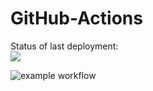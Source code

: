 # GitHub-Actions

Status of last deployment:<br>
<img src="https://github.com/likvipavel/GitHub-Actions/actions/workflows/GitHub-Actions-1/badge.svg?branch=master"><br>


![example workflow](https://github.com/github/docs/actions/workflows/main.yml/badge.svg)
